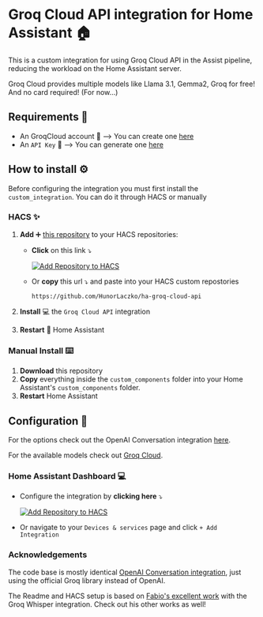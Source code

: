 # Groq Cloud API integration for Home Assistant 🏠

This is a custom integration for using Groq Cloud API in the Assist pipeline, reducing the workload on the Home Assistant server.

Groq Cloud provides multiple models like Llama 3.1, Gemma2, Groq for free! And no card required! (For now...)

## Requirements 📖

- An GroqCloud account 👤  --> You can create one [here](https://console.groq.com/login)
- An `API Key` 🔑 --> You can generate one [here](https://console.groq.com/keys)

## How to install ⚙️

Before configuring the integration you must first install the `custom_integration`. You can do it through HACS or manually

### HACS ✨

1. **Add** ➕ [this repository](https://my.home-assistant.io/redirect/hacs_repository/?owner=HunorLaczko&repository=ha-groq-cloud-api&category=integration) to your HACS repositories:

    - **Click** on this link ⤵️

      [![Add Repository to HACS](https://my.home-assistant.io/badges/hacs_repository.svg)](https://my.home-assistant.io/redirect/hacs_repository/?owner=HunorLaczko&repository=ha-groq-cloud-api&category=integration)

    - Or **copy** this url ⤵️ and paste into your HACS custom repostories

      ```url
      https://github.com/HunorLaczko/ha-groq-cloud-api
      ```

2. **Install** 💻 the `Groq Cloud API` integration
3. **Restart** 🔁 Home Assistant

### Manual Install ⌨️

1. **Download** this repository
2. **Copy** everything inside the `custom_components` folder into your Home Assistant's `custom_components` folder.
3. **Restart** Home Assistant

## Configuration 🔧

For the options check out the OpenAI Conversation integration [here](https://www.home-assistant.io/integrations/openai_conversation).

For the available models check out [Groq Cloud](https://console.groq.com/docs/models).

### Home Assistant Dashboard 💻

- Configure the integration by **clicking here** ⤵️

  [![Add Repository to HACS](https://my.home-assistant.io/badges/config_flow_start.svg)](https://my.home-assistant.io/redirect/config_flow_start/?domain=groq_cloud_api)

- Or navigate to your `Devices & services` page and click `+ Add Integration`


### Acknowledgements

The code base is mostly identical [OpenAI Conversation integration](https://github.com/home-assistant/core/blob/dev/homeassistant/components/openai_conversation), just using the official Groq library instead of OpenAI.
  
The Readme and HACS setup is based on [Fabio's excellent work](https://github.com/fabio-garavini/ha-groq-whisper-stt-api) with the Groq Whisper integration. Check out his other works as well!
